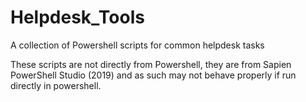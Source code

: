 # Helpdesk_Tools
A collection of Powershell scripts for common helpdesk tasks

These scripts are not directly from Powershell, they are from Sapien PowerShell Studio (2019) and as such may not behave properly if run directly in powershell.
